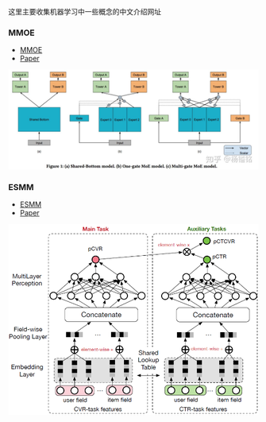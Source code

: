 这里主要收集机器学习中一些概念的中文介绍网址

### MMOE

+ [MMOE](https://zhuanlan.zhihu.com/p/55752344)
+ [Paper](https://dl.acm.org/doi/pdf/10.1145/3219819.3220007)

![MMOE](/images/mmoe.jpg)

### ESMM

+ [ESMM](https://github.com/alibaba/x-deeplearning/wiki/%E5%85%A8%E7%A9%BA%E9%97%B4%E5%A4%9A%E4%BB%BB%E5%8A%A1%E6%A8%A1%E5%9E%8B(ESMM))
+ [Paper](https://arxiv.org/pdf/1804.07931.pdf)

![ESMM](/images/esmm.png)
